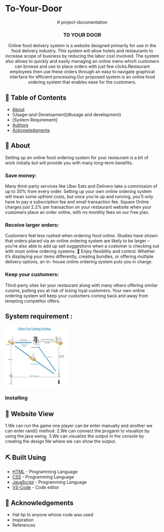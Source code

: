 # To-Your-Door
<p align="center"> # project-documentation

</p>



<h3 align="center">T0 YOUR DOOR</h3>



<p align="center"> Online food delivery system is a website designed primarily for use in the food delivery industry. This system will allow hotels and restaurants to increase scope of business by reducing the labor cost involved. The system also allows to quickly and easily managing an online menu which customers can browse and use to place orders with just few clicks.Restaurant employees then use these orders through an easy to navigate graphical interface for efficient processing.Our proposed system is an online food ordering system that enables ease for the customers.
    <br> 
</p>

## 📝 Table of Contents
- [About](#about)
- [Usage-and-Development](#usage and development)
- [System Requirement]
- [Authors](#authors)
- [Acknowledgments](#acknowledgement)

## 🧐 About <a name = "about"></a>
Setting up an online food ordering system for your restaurant is a bit of
work initially but will provide you with many long-term benefits.
### Save money: 
Many third-party services like Uber Eats and Delivero take a commission of up to 30% from every order. Setting up your own online ordering system will mean some upfront costs, but once you’re up and running, you’ll only have to pay a subscription fee and small transaction fee. Square Online charges just 2.2% per transaction on your restaurant website when your customers place an order online, with no
monthly fees on our free plan. 
### Receive larger orders: 
Customers feel less rushed when ordering food online. Studies have shown that orders placed via an online ordering system are likely to be larger – you’re also able to add up sell suggestions when a customer is checking out with most online ordering systems.  Enjoy flexibility and control: Whether it’s displaying your items differently, creating bundles, or offering multiple delivery options, an in- house online ordering system puts you in charge. 
### Keep your customers: 
Third-party sites list your restaurant along with many others offering similar cuisine, putting you at risk of losing loyal customers. Your own online ordering system will keep your customers
coming back and away from tempting competitor offers.


## System requirement :

 <p>
<img width=200px height=200px src="/images/Flow.jpg">
</p>






### Installing






## 🎈 Website View <a name="Website View"></a>
1.We can run the game one player can be enter manually and another we can enter rand() method.
2.We can connect the progarm to visualize by using the java swing.
3.We can visualize the output in the console by creating the design file where we can show the output.




## ⛏️ Built Using <a name = "built_using"></a>
- [HTML](https://www.w3schools.com/html/) - Programming Language
- [CSS](https://www.w3schools.com/css/default.asp) - Programming Language
- [JavaScript](https://www.w3schools.com/js/default.asp) - Programming Language
- [VS-Code](https://www.VS-Code.com/) - Code editor



## 🎉 Acknowledgements <a name = "acknowledgement"></a>
- Hat tip to anyone whose code was used
- Inspiration
- References
